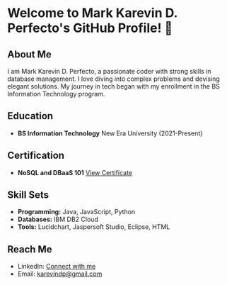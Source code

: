 # Welcome to Mark Karevin D. Perfecto's GitHub Profile! 👋

## About Me
I am Mark Karevin D. Perfecto, a passionate coder with strong skills in database management. I love diving into complex problems and devising elegant solutions. My journey in tech began with my enrollment in the BS Information Technology program.

## Education
- **BS Information Technology**
  New Era University
  (2021-Present)

## Certification
- **NoSQL and DBaaS 101**
  [View Certificate](https://courses.cognitiveclass.ai/certificates/c06b005ce8f547f9882e3335b19e60cb)

## Skill Sets
- **Programming:** Java, JavaScript, Python
- **Databases:** IBM DB2 Cloud
- **Tools:** Lucidchart, Jaspersoft Studio, Eclipse, HTML

## Reach Me
- LinkedIn: [Connect with me](https://www.linkedin.com/in/mark-perfecto-a926a1308)
- Email: karevindp@gmail.com
